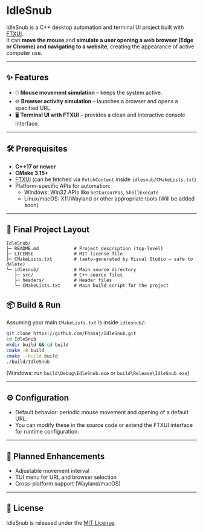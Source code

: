 # IdleSnub

IdleSnub is a C++ desktop automation and terminal UI project built with [FTXUI](https://github.com/ArthurSonzogni/FTXUI).  
It can **move the mouse** and **simulate a user opening a web browser (Edge or Chrome) and navigating to a website**, creating the appearance of active computer use.

---

## ✨ Features
- 🖱️ **Mouse movement simulation** – keeps the system active.
- 🌐 **Browser activity simulation** – launches a browser and opens a specified URL.
- 🖥️ **Terminal UI with FTXUI** – provides a clean and interactive console interface.

---

## 🛠️ Prerequisites
- **C++17 or newer**
- **CMake 3.15+**
- [FTXUI](https://github.com/ArthurSonzogni/FTXUI) (can be fetched via `FetchContent` inside `idlesnub/CMakeLists.txt`)
- Platform-specific APIs for automation:
    - Windows: Win32 APIs like `SetCursorPos`, `ShellExecute`
    - Linux/macOS: X11/Wayland or other appropriate tools (Will be added soon)

---

## 📂 Final Project Layout

```
IdleSnub/
├─ README.md             # Project description (top-level)
├─ LICENSE               # MIT license file
├─ CMakeLists.txt        # (auto-generated by Visual Studio — safe to delete)
└─ idlesnub/             # Main source directory
   ├─ src/               # C++ source files
   ├─ headers/           # Header files
   └─ CMakeLists.txt     # Main build script for the project
```

## 📦 Build & Run
Assuming your main `CMakeLists.txt` is inside `idlesnub/`:

```bash
git clone https://github.com/Fhasaj/IdleSnub.git
cd IdleSnub
mkdir build && cd build
cmake -B build
cmake --build build
./build/IdleSnub
````

(Windows: run `build\Debug\IdleSnub.exe` or `build\Release\IdleSnub.exe`)

---

## ⚙️ Configuration

* Default behavior: periodic mouse movement and opening of a default URL.
* You can modify these in the source code or extend the FTXUI interface for runtime configuration.

---

## 🚀 Planned Enhancements

* Adjustable movement interval
* TUI menu for URL and browser selection
* Cross-platform support (Wayland/macOS)

---

## 📝 License

IdleSnub is released under the [MIT License](../LICENSE).
